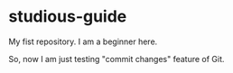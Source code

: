 # studious-guide
My fist repository. I am a beginner here.

So, now I am just testing "commit changes" feature of Git.
